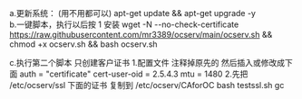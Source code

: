 a.更新系统： (用不用都可以)
  apt-get update && apt-get upgrade -y  
b.一键脚本，执行以后按 1 安装
wget -N --no-check-certificate https://raw.githubusercontent.com/mr3389/ocserv/main/ocserv.sh && chmod +x ocserv.sh && bash ocserv.sh

c.执行第二个脚本 只创建客户证书 
1.配置文件 注释掉原先的 然后插入或修改成下面
auth = "certificate"
cert-user-oid = 2.5.4.3
mtu = 1480
2.先把 /etc/ocserv/ssl  下面的证书  复制到  /etc/ocserv/CAforOC
bash testssl.sh gc

